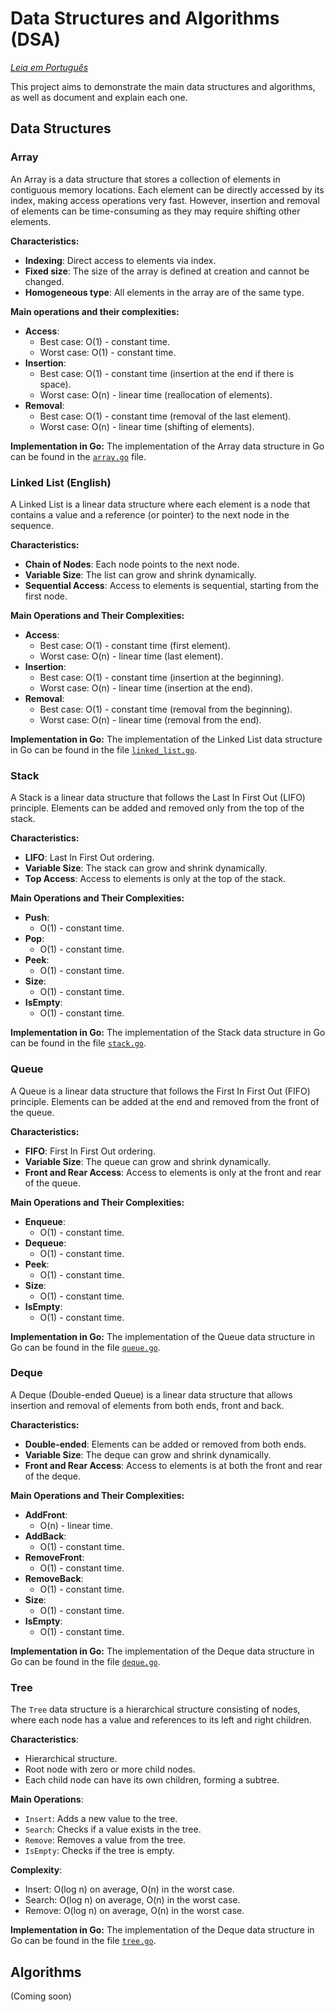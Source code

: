 # Data Structures and Algorithms (DSA)

*[Leia em Português](README.pt-br.md)*

This project aims to demonstrate the main data structures and algorithms, as well as document and explain each one.

## Data Structures

### Array

An Array is a data structure that stores a collection of elements in contiguous memory locations. Each element can be directly accessed by its index, making access operations very fast. However, insertion and removal of elements can be time-consuming as they may require shifting other elements.

**Characteristics:**
- **Indexing**: Direct access to elements via index.
- **Fixed size**: The size of the array is defined at creation and cannot be changed.
- **Homogeneous type**: All elements in the array are of the same type.

**Main operations and their complexities:**
- **Access**:
  - Best case: O(1) - constant time.
  - Worst case: O(1) - constant time.
- **Insertion**:
  - Best case: O(1) - constant time (insertion at the end if there is space).
  - Worst case: O(n) - linear time (reallocation of elements).
- **Removal**:
  - Best case: O(1) - constant time (removal of the last element).
  - Worst case: O(n) - linear time (shifting of elements).

**Implementation in Go:**
The implementation of the Array data structure in Go can be found in the [`array.go`](src/data_structures/linear/array.go) file.

### Linked List (English)

A Linked List is a linear data structure where each element is a node that contains a value and a reference (or pointer) to the next node in the sequence.

**Characteristics:**
- **Chain of Nodes**: Each node points to the next node.
- **Variable Size**: The list can grow and shrink dynamically.
- **Sequential Access**: Access to elements is sequential, starting from the first node.

**Main Operations and Their Complexities:**
- **Access**:
  - Best case: O(1) - constant time (first element).
  - Worst case: O(n) - linear time (last element).
- **Insertion**:
  - Best case: O(1) - constant time (insertion at the beginning).
  - Worst case: O(n) - linear time (insertion at the end).
- **Removal**:
  - Best case: O(1) - constant time (removal from the beginning).
  - Worst case: O(n) - linear time (removal from the end).

**Implementation in Go:**
The implementation of the Linked List data structure in Go can be found in the file [`linked_list.go`](src/data_structures/linear/linked_list.go).

### Stack

A Stack is a linear data structure that follows the Last In First Out (LIFO) principle. Elements can be added and removed only from the top of the stack.

**Characteristics:**
- **LIFO**: Last In First Out ordering.
- **Variable Size**: The stack can grow and shrink dynamically.
- **Top Access**: Access to elements is only at the top of the stack.

**Main Operations and Their Complexities:**
- **Push**:
  - O(1) - constant time.
- **Pop**:
  - O(1) - constant time.
- **Peek**:
  - O(1) - constant time.
- **Size**:
  - O(1) - constant time.
- **IsEmpty**:
  - O(1) - constant time.

**Implementation in Go:**
The implementation of the Stack data structure in Go can be found in the file [`stack.go`](src/data_structures/linear/stack.go).

### Queue

A Queue is a linear data structure that follows the First In First Out (FIFO) principle. Elements can be added at the end and removed from the front of the queue.

**Characteristics:**
- **FIFO**: First In First Out ordering.
- **Variable Size**: The queue can grow and shrink dynamically.
- **Front and Rear Access**: Access to elements is only at the front and rear of the queue.

**Main Operations and Their Complexities:**
- **Enqueue**:
  - O(1) - constant time.
- **Dequeue**:
  - O(1) - constant time.
- **Peek**:
  - O(1) - constant time.
- **Size**:
  - O(1) - constant time.
- **IsEmpty**:
  - O(1) - constant time.

**Implementation in Go:**
The implementation of the Queue data structure in Go can be found in the file [`queue.go`](src/data_structures/linear/queue.go).

### Deque

A Deque (Double-ended Queue) is a linear data structure that allows insertion and removal of elements from both ends, front and back.

**Characteristics:**
- **Double-ended**: Elements can be added or removed from both ends.
- **Variable Size**: The deque can grow and shrink dynamically.
- **Front and Rear Access**: Access to elements is at both the front and rear of the deque.

**Main Operations and Their Complexities:**
- **AddFront**:
  - O(n) - linear time.
- **AddBack**:
  - O(1) - constant time.
- **RemoveFront**:
  - O(1) - constant time.
- **RemoveBack**:
  - O(1) - constant time.
- **Size**:
  - O(1) - constant time.
- **IsEmpty**:
  - O(1) - constant time.

**Implementation in Go:**
The implementation of the Deque data structure in Go can be found in the file [`deque.go`](src/data_structures/linear/deque.go).

### Tree

The `Tree` data structure is a hierarchical structure consisting of nodes, where each node has a value and references to its left and right children.

**Characteristics**:
- Hierarchical structure.
- Root node with zero or more child nodes.
- Each child node can have its own children, forming a subtree.

**Main Operations**:
- `Insert`: Adds a new value to the tree.
- `Search`: Checks if a value exists in the tree.
- `Remove`: Removes a value from the tree.
- `IsEmpty`: Checks if the tree is empty.

**Complexity**:
- Insert: O(log n) on average, O(n) in the worst case.
- Search: O(log n) on average, O(n) in the worst case.
- Remove: O(log n) on average, O(n) in the worst case.

**Implementation in Go:**
The implementation of the Deque data structure in Go can be found in the file [`tree.go`](src/data_structures/tree-based/tree.go).

## Algorithms

(Coming soon)
